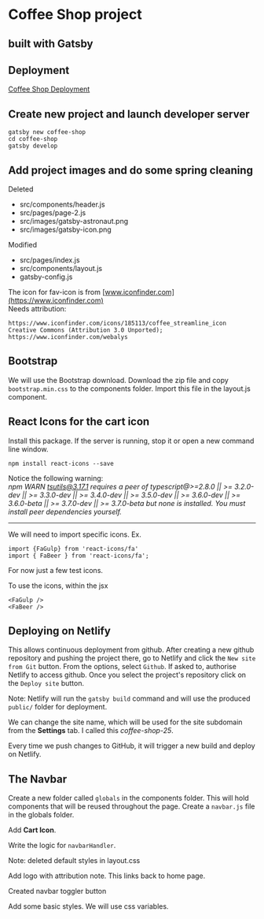 # Coffee Shop project

## built with Gatsby

## Deployment

[Coffee Shop Deployment](https://coffee-shop-25.netlify.com/)

## Create new project and launch developer server

```
gatsby new coffee-shop
cd coffee-shop
gatsby develop
```

## Add project images and do some spring cleaning

Deleted

- src/components/header.js
- src/pages/page-2.js
- src/images/gatsby-astronaut.png
- src/images/gatsby-icon.png

Modified

- src/pages/index.js
- src/components/layout.js
- gatsby-config.js

The icon for fav-icon is from [www.iconfinder.com](https://www.iconfinder.com)  
Needs attribution:

```
https://www.iconfinder.com/icons/185113/coffee_streamline_icon
Creative Commons (Attribution 3.0 Unported);
https://www.iconfinder.com/webalys
```

## Bootstrap

We will use the Bootstrap download. Download the zip file and copy `bootstrap.min.css` to the components folder. Import this file in the layout.js component.

## React Icons for the cart icon

Install this package. If the server is running, stop it or open a new command line window.

```
npm install react-icons --save
```

Notice the following warning:  
_npm WARN tsutils@3.17.1 requires a peer of typescript@>=2.8.0 || >= 3.2.0-dev || >= 3.3.0-dev || >= 3.4.0-dev || >= 3.5.0-dev || >= 3.6.0-dev || >= 3.6.0-beta || >= 3.7.0-dev || >= 3.7.0-beta but none is installed. You must install peer dependencies yourself._

---

We will need to import specific icons. Ex.

```
import {FaGulp} from 'react-icons/fa'
import { FaBeer } from 'react-icons/fa';
```

For now just a few test icons.

To use the icons, within the jsx

```
<FaGulp />
<FaBeer />
```

## Deploying on Netlify

This allows continuous deployment from github. After creating a new github repository and pushing the project there, go to Netlify and click the `New site from Git` button. From the options, select `Github`. If asked to, authorise Netlify to access github. Once you select the project's repository click on the `Deploy site` button.

Note: Netlify will run the `gatsby build` command and will use the produced `public/` folder for deployment.

We can change the site name, which will be used for the site subdomain from the **Settings** tab.
I called this _coffee-shop-25_.

Every time we push changes to GitHub, it will trigger a new build and deploy on Netlify.

## The Navbar

Create a new folder called `globals` in the components folder. This will hold components that will be reused throughout the page. Create a `navbar.js` file in the globals folder.

Add **Cart Icon**.

Write the logic for `navbarHandler`.

Note: deleted default styles in layout.css

Add logo with attribution note. This links back to home page.

Created navbar toggler button

Add some basic styles. We will use css variables.
